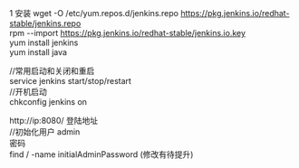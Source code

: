 1  安装
  wget -O /etc/yum.repos.d/jenkins.repo https://pkg.jenkins.io/redhat-stable/jenkins.repo   
 rpm --import https://pkg.jenkins.io/redhat-stable/jenkins.io.key  
 yum install jenkins  
 yum install java

//常用启动和关闭和重启  
service jenkins start/stop/restart  
//开机启动  
chkconfig jenkins on    
 
http://ip:8080/    登陆地址  
  //初始化用户 admin   
 密码  
find / -name initialAdminPassword   (修改有待提升)   